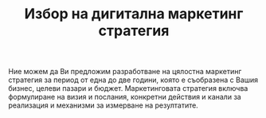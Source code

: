 ﻿---
rel: /about/timeline/1
service: /services/marketing
title: Избор на дигитална маркетинг стратегия
---
Ние можем да Ви предложим разработване на цялостна маркетинг стратегия за период от една до две години, която е съобразена с Вашия бизнес, целеви пазари и бюджет. Маркетинговата стратегия включва формулиране на визия и послания, конкретни действия и канали за реализация и механизми за измерване на резултатите.